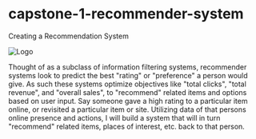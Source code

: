 # capstone-1-recommender-system
Creating a Recommendation System




<img src="https://github.com/MatthewNewell006/capstone-1-recommender-system/blob/master/recommendation_system.gif" class="centerImage" alt="Logo"/>




Thought of as a subclass of information filtering systems, recommender systems look to predict the best "rating" or "preference" a person would give. As such these systems optimize objectives like "total clicks", "total revenue", and "overall sales", to "recommend" related items and options based on user input. Say someone gave a high rating to a particular item online, or revisited a particular item or site. Utilizing data of that persons online presence and actions, I will build a system that will in turn "recommend" related items, places of interest, etc. back to that person.

  
